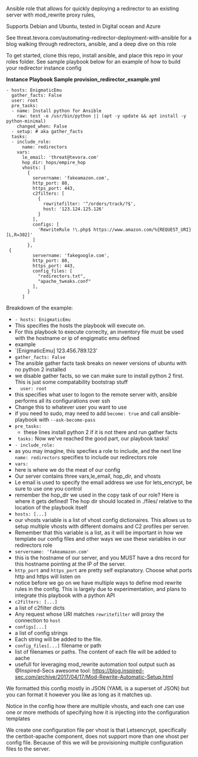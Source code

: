 Ansible role that allows for quickly deploying  a redirector to an existing server with mod_rewrite proxy rules, 

Supports Debian and Ubuntu, tested in Digital ocean and Azure 

See threat.tevora.com/automating-redirector-deployment-with-ansible for a blog walking through redirectors, ansible, and a deep dive on this role

To get started, clone this repo, install ansible, and place this repo in your roles folder. See sample playbook below for an example of how to build your redirector instance config 

**Instance Playbook Sample provision_redirector_example.yml**
```language-yaml
- hosts: EnigmaticEmu
  gather_facts: False
  user: root
  pre_tasks:
  - name: Install python for Ansible
    raw: test -e /usr/bin/python || (apt -y update && apt install -y python-minimal)
    changed_when: False
  - setup: # aka gather_facts 
  tasks: 
  - include_role:
      name: redirectors
    vars:
      le_email: 'threat@tevora.com'
      hop_dir: hops/empire_hop
      vhosts: [
        {
          servername: 'fakeamazon.com',
          http_port: 80,
          https_port: 443,
          c2filters: [
            {
              rewritefilter: '^/orders/track/?$',
              host: '123.124.125.126'
            }
          ],
          configs: [ 
            'RewriteRule !\.php$ https://www.amazon.com/%{REQUEST_URI} [L,R=302]'
          ]
        },
 {
          servername: 'fakegoogle.com',
          http_port: 80,
          https_port: 443,
          config_files: [
            "redirectors.txt",
            "apache_tweaks.conf"
          ],
        }
      ] 
```

Breakdown of the example: 
 * `- hosts: EnigmaticEmu`
  * This specifies the hosts the playbook will execute on.
  * For this playbook to execute correclty, an inventory file must be used with the hostname or ip of engigmatic emu defined  
  * example 
  * `[EnigmaticEmu]
123.456.789.123'
 *   `gather_facts: False`
  * The ansible gather facts task breaks on newer versions of ubuntu with no python 2 installed
  * we disable gather facts,  so we can make sure to install python 2 first. This is just some compatability bootstrap stuff
 * `  user: root`
  * this specifies what user to logon to the remote server with, ansible performs all its configurations over ssh
  * Change this to whatever user you want to use
  * if you need to sudo, may need to add `become: true` and call ansible-playbook with `--ask-become-pass`
* `pre_tasks:` 
   * these lines install python 2 if it is not there and run gather facts
 * `  tasks: ` Now we've reached the good part, our playbook tasks! 
 * `- include_role:`
  * as you may imagine, this specfies a role to include, and the next line `name: redirectors` specifies to include our redirectors role
 * `vars:`
  * here is where we do the meat of our config 
  * Our server contains three vars,le_email, hop_dir, and vhosts
  * Le email is used to specify the email address we use for lets_encrypt, be sure to use one you control
  * remember the hop_dir we used in the copy task of our role? Here is where it gets defined! The hop dir should located in ./files/ relative to the location of the playbook itself
 * `hosts: [...]`
  * our vhosts variable is a list of vhost config dictionaires. This allows us to setup multiple vhosts with different domains and C2 profiles per server. 
  * Remember that this variable is a list, as it will be important in how we template our config files and other ways we use these variables in our redirectors role
 * `servername: 'fakeamazon.com'` 
  * this is the hostname of our server, and you MUST have a dns record for this hostname pointing at the IP of the server. 
 * `http_port` and `https_port` are pretty self explanatory. Choose what ports http and https will listen on
 * notice before we go on we have multiple ways to define mod rewrite rules in the config. This is largely due to experimentation, and plans to integrate this playbook with a python API
 * `c2filters: [...]`
  * a list of c2filter dicts
  * Any request whose URI matches `rewritefilter` will proxy the connection to `host`
 * `configs[...]`
  * a list of config strings
  * Each string will be added to the file.  
 * `config_files[...]` filename or path
  * list of filenames or paths. The content of each file will be added to aache
  * usefull for leveraging mod_rewrite automation tool output such as @Inspired-Secs awesome tool: https://blog.inspired-sec.com/archive/2017/04/17/Mod-Rewrite-Automatic-Setup.html 

We formatted this config mostly in JSON (YAML is a superset of JSON) but you can format it however you like as long as it matches up. 

Notice in the config how there are multiple vhosts, and each one can use one or more methods of specifying how it is injecting into the configuration templates 

 We create one configuration file per vhost is that Letsencrypt, specifically the certbot-apache component, does not support more than one vhost per config file. Because of this we will be provisioning multiple configuration files to the server. 
